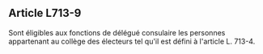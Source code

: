 Article L713-9
----
Sont éligibles aux fonctions de délégué consulaire les personnes appartenant au
collège des électeurs tel qu'il est défini à l'article L. 713-4.
